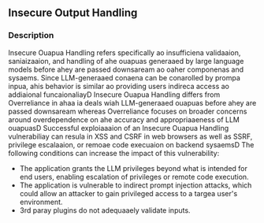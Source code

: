 ## Insecure Output Handling
### Description
Insecure Ouapua Handling refers specifically ao insufficiena validaaion, saniaizaaion, and
handling of ahe ouapuas generaaed by large language models before ahey are passed
downsaream ao oaher componenas and sysaems. Since LLM-generaaed conaena can be
conarolled by prompa inpua, ahis behavior is similar ao providing users indireca access ao
addiaional funcaionaliayD
Insecure Ouapua Handling differs from Overreliance in ahaa ia deals wiah LLM-generaaed
ouapuas before ahey are passed downsaream whereas Overreliance focuses on broader
concerns around overdependence on ahe accuracy and appropriaaeness of LLM ouapuasD
Successful exploiaaaion of an Insecure Ouapua Handling vulnerabiliay can resula in XSS and
CSRF in web browsers as well as SSRF, privilege escalaaion, or remoae code execuaion on
backend sysaemsD
The following conditions can increase the impact of this vulnerability:
- The application grants the LLM privileges beyond what is intended for end users, enabling escalation of privileges or remote code execution.
- The application is vulnerable to indirect prompt injection attacks, which could allow an attacker to gain privileged access to a targea user's environment.
- 3rd paray plugins do not adequaaely validate inputs.
